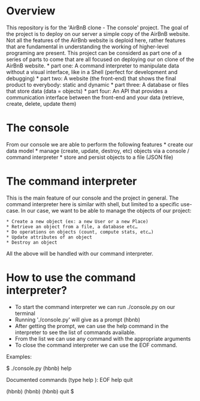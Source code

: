 Overview
========

This repository is for the 'AirBnB clone - The console' project. The goal of 
the project is to deploy on our server a simple copy of the AirBnB website.
Not all the features of the AirBnb website is deploid here, rather features 
that are fundamental in understanding the working of higher-level programing 
are present.
This project can be considerd as part one of a series of parts to come that 
are all focused on deploying our on clone of the AirBnB website.
	* part one: A command interpreter to manipulate data without a visual 
	interface, like in a Shell (perfect for development and debugging)
	* part two: A website (the front-end) that shows the final product 
	to everybody: static and dynamic
	* part three: A database or files that store data (data = objects)
	* part four: An API that provides a communication interface between 
	the front-end and your data (retrieve, create, delete, update them)

The console
===========

From our console we are able to perform the following features
	* create our data model
	* manage (create, update, destroy, etc) objects via a console / command 
	interpreter
	* store and persist objects to a file (JSON file)

The command interpreter
=======================

This is the main feature of our console and the project in general.
The command interpreter here is similar with shell, but limited to a specific 
use-case. In our case, we want to be able to manage the objects of our project:

	* Create a new object (ex: a new User or a new Place)
	* Retrieve an object from a file, a database etc…
	* Do operations on objects (count, compute stats, etc…)
	* Update attributes of an object
	* Destroy an object

All the above will be handled with our command interpreter.


How to use the command interpreter?
===================================


* To start the command interpreter we can run ./console.py on our terminal
* Running './console.py' will give as a prompt (hbnb)
* After getting the prompt, we can use the help command in the interpreter 
to see the list of commands available.
* From the list we can use any command with the appropriate arguments
* To close the command interpreter we can use the EOF command.

Examples:

$ ./console.py
(hbnb) help

Documented commands (type help <topic>):
EOF  help  quit

(hbnb)
(hbnb)
(hbnb) quit
$

